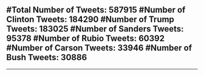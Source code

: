 #Total Number of Tweets: 587915 
#Number of Clinton Tweets: 184290
#Number of Trump Tweets: 183025
#Number of Sanders Tweets: 95378
#Number of Rubio Tweets: 60392
#Number of Carson Tweets: 33946
#Number of Bush Tweets: 30886
---
---
